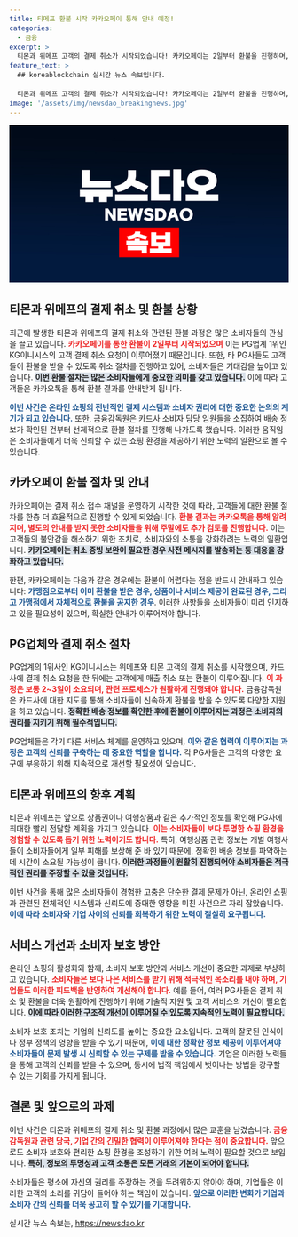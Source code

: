 ```yaml
---
title: 티메프 환불 시작 카카오페이 통해 안내 예정!
categories:
  - 금융
excerpt: >
  티몬과 위메프 고객의 결제 취소가 시작되었습니다! 카카오페이는 2일부터 환불을 진행하며, KG이니시스도 고객들의 빠른 환불을 돕고 있습니다. 궁금한 환불 정보, 지금 확인해보세요!
feature_text: >
  ## koreablockchain 실시간 뉴스 속보입니다.

  티몬과 위메프 고객의 결제 취소가 시작되었습니다! 카카오페이는 2일부터 환불을 진행하며, KG이니시스도 고객들의 빠른 환불을 돕고 있습니다. 궁금한 환불 정보, 지금 확인해보세요!
image: '/assets/img/newsdao_breakingnews.jpg'
---
```


<p><img src="/assets/img/newsdao_breakingnews.jpg" alt="koreablockchain 속보" /></p>

<h2 data-ke-size="size26">티몬과 위메프의 결제 취소 및 환불 상황</h2>

<p data-ke-size="size16"></p> 

<p>최근에 발생한 티몬과 위메프의 결제 취소와 관련된 환불 과정은 많은 소비자들의 관심을 끌고 있습니다. <b><span style="color: #ee2323;">카카오페이를 통한 환불이 2일부터 시작되었으며</span></b> 이는 PG업계 1위인 KG이니시스의 고객 결제 취소 요청이 이루어졌기 때문입니다. 또한, 타 PG사들도 고객들이 환불을 받을 수 있도록 취소 절차를 진행하고 있어, 소비자들은 기대감을 높이고 있습니다. <b><span style="background-color: #21538527;">이번 환불 절차는 많은 소비자들에게 중요한 의미를 갖고 있습니다.</span></b> 이에 따라 고객들은 카카오톡을 통해 환불 결과를 안내받게 됩니다. </p>

<p><b><span style="color: #1a5490;">이번 사건은 온라인 쇼핑의 전반적인 결제 시스템과 소비자 권리에 대한 중요한 논의의 계기가 되고 있습니다.</span></b> 또한, 금융감독원은 카드사 소비자 담당 임원들을 소집하여 배송 정보가 확인된 건부터 선제적으로 환불 절차를 진행해 나가도록 했습니다. 이러한 움직임은 소비자들에게 더욱 신뢰할 수 있는 쇼핑 환경을 제공하기 위한 노력의 일환으로 볼 수 있습니다.</p>

<p data-ke-size="size16"></p> 

<h2 data-ke-size="size26">카카오페이 환불 절차 및 안내</h2>

<p data-ke-size="size16"></p> 

<p>카카오페이는 결제 취소 접수 채널을 운영하기 시작한 것에 따라, 고객들에 대한 환불 절차를 한층 더 효율적으로 진행할 수 있게 되었습니다. <b><span style="color: #ee2323;">환불 결과는 카카오톡을 통해 알려지며, 별도의 안내를 받지 못한 소비자들을 위해 주말에도 추가 검토를 진행합니다.</span></b> 이는 고객들의 불안감을 해소하기 위한 조치로, 소비자와의 소통을 강화하려는 노력의 일환입니다. <b><span style="background-color: #21538527;">카카오페이는 취소 증빙 보완이 필요한 경우 사전 메시지를 발송하는 등 대응을 강화하고 있습니다.</span></b> </p>

<p>한편, 카카오페이는 다음과 같은 경우에는 환불이 어렵다는 점을 반드시 안내하고 있습니다: <b><span style="color: #1a5490;">가맹점으로부터 이미 환불을 받은 경우, 상품이나 서비스 제공이 완료된 경우, 그리고 가맹점에서 자체적으로 환불을 공지한 경우</span></b>. 이러한 사항들을 소비자들이 미리 인지하고 있을 필요성이 있으며, 확실한 안내가 이루어져야 합니다. </p>

<p data-ke-size="size16"></p>

<h2 data-ke-size="size26">PG업체와 결제 취소 절차</h2>

<p data-ke-size="size16"></p> 

<p>PG업계의 1위사인 KG이니시스는 위메프와 티몬 고객의 결제 취소를 시작했으며, 카드사에 결제 취소 요청을 한 뒤에는 고객에게 매출 취소 또는 환불이 이루어집니다. <b><span style="color: #ee2323;">이 과정은 보통 2~3일이 소요되며, 관련 프로세스가 원활하게 진행돼야 합니다.</span></b> 금융감독원은 카드사에 대한 지도를 통해 소비자들이 신속하게 환불을 받을 수 있도록 다양한 지원을 하고 있습니다. <b><span style="background-color: #21538527;">정확한 배송 정보를 확인한 후에 환불이 이루어지는 과정은 소비자의 권리를 지키기 위해 필수적입니다.</span></b> </p>

<p>PG업체들은 각기 다른 서비스 체계를 운영하고 있으며, <b><span style="color: #1a5490;">이와 같은 협력이 이루어지는 과정은 고객의 신뢰를 구축하는 데 중요한 역할을 합니다.</span></b> 각 PG사들은 고객의 다양한 요구에 부응하기 위해 지속적으로 개선할 필요성이 있습니다. </p>

<p data-ke-size="size16"></p>

<h2 data-ke-size="size26">티몬과 위메프의 향후 계획</h2>

<p data-ke-size="size16"></p> 

<p>티몬과 위메프는 앞으로 상품권이나 여행상품과 같은 추가적인 정보를 확인해 PG사에 최대한 빨리 전달할 계획을 가지고 있습니다. <b><span style="color: #ee2323;">이는 소비자들이 보다 투명한 쇼핑 환경을 경험할 수 있도록 돕기 위한 노력이기도 합니다.</span></b> 특히, 여행상품 관련 정보는 개별 여행사들이 소비자들에게 일부 피해를 보상해 준 바 있기 때문에, 정확한 배송 정보를 파악하는 데 시간이 소요될 가능성이 큽니다. <b><span style="background-color: #21538527;">이러한 과정들이 원활히 진행되어야 소비자들은 적극적인 권리를 주장할 수 있을 것입니다.</span></b></p>

<p>이번 사건을 통해 많은 소비자들이 경험한 고충은 단순한 결제 문제가 아닌, 온라인 쇼핑과 관련된 전체적인 시스템과 신뢰도에 중대한 영향을 미친 사건으로 자리 잡았습니다. <b><span style="color: #1a5490;">이에 따라 소비자와 기업 사이의 신뢰를 회복하기 위한 노력이 절실히 요구됩니다.</span></b></p>

<p data-ke-size="size16"></p>

<h2 data-ke-size="size26">서비스 개선과 소비자 보호 방안</h2>

<p data-ke-size="size16"></p> 

<p>온라인 쇼핑의 활성화와 함께, 소비자 보호 방안과 서비스 개선이 중요한 과제로 부상하고 있습니다. <b><span style="color: #ee2323;">소비자들은 보다 나은 서비스를 받기 위해 적극적인 목소리를 내야 하며, 기업들도 이러한 피드백을 반영하여 개선해야 합니다.</span></b> 예를 들어, 여러 PG사들은 결제 취소 및 환불을 더욱 원활하게 진행하기 위해 기술적 지원 및 고객 서비스의 개선이 필요합니다. <b><span style="background-color: #21538527;">이에 따라 이러한 구조적 개선이 이루어질 수 있도록 지속적인 노력이 필요합니다.</span></b></p>

<p>소비자 보호 조치는 기업의 신뢰도를 높이는 중요한 요소입니다. 고객의 잘못된 인식이나 정부 정책의 영향을 받을 수 있기 때문에, <b><span style="color: #1a5490;">이에 대한 정확한 정보 제공이 이루어져야 소비자들이 문제 발생 시 신뢰할 수 있는 구제를 받을 수 있습니다.</span></b> 기업은 이러한 노력들을 통해 고객의 신뢰를 받을 수 있으며, 동시에 법적 책임에서 벗어나는 방법을 강구할 수 있는 기회를 가지게 됩니다.</p>

<p data-ke-size="size16"></p>

<h2 data-ke-size="size26">결론 및 앞으로의 과제</h2>

<p data-ke-size="size16"></p> 

<p>이번 사건은 티몬과 위메프의 결제 취소 및 환불 과정에서 많은 교훈을 남겼습니다. <b><span style="color: #ee2323;">금융감독원과 관련 당국, 기업 간의 긴밀한 협력이 이루어져야 한다는 점이 중요합니다.</span></b> 앞으로도 소비자 보호와 편리한 쇼핑 환경을 조성하기 위한 여러 노력이 필요할 것으로 보입니다. <b><span style="background-color: #21538527;">특히, 정보의 투명성과 고객 소통은 모든 거래의 기본이 되어야 합니다.</span></b></p>

<p>소비자들은 평소에 자신의 권리를 주장하는 것을 두려워하지 않아야 하며, 기업들은 이러한 고객의 소리를 귀담아 들어야 하는 책임이 있습니다. <b><span style="color: #1a5490;">앞으로 이러한 변화가 기업과 소비자 간의 신뢰를 더욱 공고히 할 수 있기를 기대합니다.</span></b></p>
실시간 뉴스 속보는, <a href="https://newsdao.kr" rel="dofollow">https://newsdao.kr</a>


